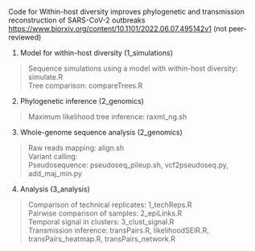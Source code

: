 Code for Within-host diversity improves phylogenetic and transmission reconstruction of SARS-CoV-2 outbreaks
https://www.biorxiv.org/content/10.1101/2022.06.07.495142v1 (not peer-reviewed)

1. Model for within-host diversity (1_simulations)
> Sequence simulations using a model with within-host diversity: simulate.R <br/>
> Tree comparison: compareTrees.R<br/>

2. Phylogenetic inference (2_genomics)
> Maximum likelihood tree inference: raxml_ng.sh <br/>

3. Whole-genome sequence analysis (2_genomics)
> Raw reads mapping: align.sh <br/>
> Variant calling: <br/>
> Pseudosequence: pseudoseq_pileup.sh, vcf2pseudoseq.py, add_maj_min.py <br/>

4. Analysis (3_analysis)
> Comparison of technical replicates: 1_techReps.R <br/>
> Pairwise comparison of samples: 2_epiLinks.R <br/>
> Temporal signal in clusters: 3_clust_signal.R <br/>
> Transmission inference: transPairs.R, likelihoodSEIR.R, transPairs_heatmap.R, transPairs_network.R <br/>
